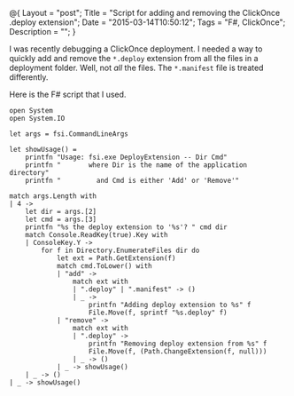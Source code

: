 @{
    Layout = "post";
    Title = "Script for adding and removing the ClickOnce .deploy extension";
    Date = "2015-03-14T10:50:12";
    Tags = "F#, ClickOnce";
    Description = "";
}

I was recently debugging a ClickOnce deployment. I needed a way to quickly add and remove the `*.deploy` extension from all the files in a deployment folder. Well, not *all* the files. The `*.manifest` file is treated differently.

<!--more-->

Here is the F# script that I used.

	open System
	open System.IO
	
	let args = fsi.CommandLineArgs
	
	let showUsage() = 
	    printfn "Usage: fsi.exe DeployExtension -- Dir Cmd"
	    printfn "       where Dir is the name of the application directory"
	    printfn "         and Cmd is either 'Add' or 'Remove'"
	
	match args.Length with
	| 4 -> 
	    let dir = args.[2]
	    let cmd = args.[3]
	    printfn "%s the deploy extension to '%s'? " cmd dir
	    match Console.ReadKey(true).Key with
	    | ConsoleKey.Y -> 
	        for f in Directory.EnumerateFiles dir do
	            let ext = Path.GetExtension(f)
	            match cmd.ToLower() with
	            | "add" -> 
	                match ext with
	                | ".deploy" | ".manifest" -> ()
	                | _ -> 
	                    printfn "Adding deploy extension to %s" f
	                    File.Move(f, sprintf "%s.deploy" f)
	            | "remove" -> 
	                match ext with
	                | ".deploy" -> 
	                    printfn "Removing deploy extension from %s" f
	                    File.Move(f, (Path.ChangeExtension(f, null)))
	                | _ -> ()
	            | _ -> showUsage()
	    | _ -> ()
	| _ -> showUsage()
   